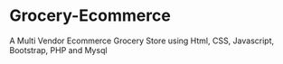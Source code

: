 # Grocery-Ecommerce
A Multi Vendor Ecommerce Grocery Store using Html, CSS, Javascript, Bootstrap, PHP and Mysql
